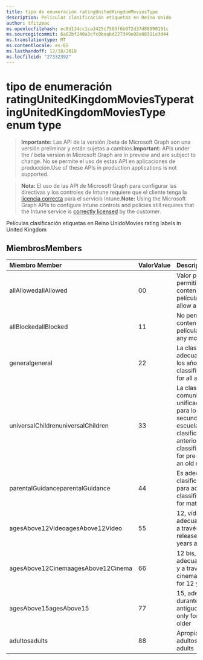 ```yaml
---
title: tipo de enumeración ratingUnitedKingdomMoviesType
description: Películas clasificación etiquetas en Reino Unido
author: tfitzmac
ms.openlocfilehash: ec8d134cc1ca3425c7503f6b072d37d88990191c
ms.sourcegitcommit: 6a82bf240a3cfc0baabd227349e08a08311e3d44
ms.translationtype: MT
ms.contentlocale: es-ES
ms.lasthandoff: 12/18/2018
ms.locfileid: "27332392"
---
```

# <a name="ratingunitedkingdommoviestype-enum-type"></a><span data-ttu-id="06509-103">tipo de enumeración ratingUnitedKingdomMoviesType</span><span class="sxs-lookup"><span data-stu-id="06509-103">ratingUnitedKingdomMoviesType enum type</span></span>

> <span data-ttu-id="06509-104">**Importante:** Las API de la versión /beta de Microsoft Graph son una versión preliminar y están sujetas a cambios.</span><span class="sxs-lookup"><span data-stu-id="06509-104">**Important:** APIs under the / beta version in Microsoft Graph are in preview and are subject to change.</span></span> <span data-ttu-id="06509-105">No se permite el uso de estas API en aplicaciones de producción.</span><span class="sxs-lookup"><span data-stu-id="06509-105">Use of these APIs in production applications is not supported.</span></span>

> <span data-ttu-id="06509-106">**Nota:** El uso de las API de Microsoft Graph para configurar las directivas y los controles de Intune requiere que el cliente tenga la [licencia correcta](https://go.microsoft.com/fwlink/?linkid=839381) para el servicio Intune.</span><span class="sxs-lookup"><span data-stu-id="06509-106">**Note:** Using the Microsoft Graph APIs to configure Intune controls and policies still requires that the Intune service is [correctly licensed](https://go.microsoft.com/fwlink/?linkid=839381) by the customer.</span></span>

<span data-ttu-id="06509-107">Películas clasificación etiquetas en Reino Unido</span><span class="sxs-lookup"><span data-stu-id="06509-107">Movies rating labels in United Kingdom</span></span>
## <a name="members"></a><span data-ttu-id="06509-108">Miembros</span><span class="sxs-lookup"><span data-stu-id="06509-108">Members</span></span>
|<span data-ttu-id="06509-109">Miembro	</span><span class="sxs-lookup"><span data-stu-id="06509-109">Member</span></span>|<span data-ttu-id="06509-110">Valor</span><span class="sxs-lookup"><span data-stu-id="06509-110">Value</span></span>|<span data-ttu-id="06509-111">Descripción</span><span class="sxs-lookup"><span data-stu-id="06509-111">Description</span></span>|
|:---|:---|:---|
|<span data-ttu-id="06509-112">allAllowed</span><span class="sxs-lookup"><span data-stu-id="06509-112">allAllowed</span></span>|<span data-ttu-id="06509-113">0</span><span class="sxs-lookup"><span data-stu-id="06509-113">0</span></span>|<span data-ttu-id="06509-114">Valor predeterminado, permitir que el contenido de todas las películas</span><span class="sxs-lookup"><span data-stu-id="06509-114">Default value, allow all movies content</span></span>|
|<span data-ttu-id="06509-115">allBlocked</span><span class="sxs-lookup"><span data-stu-id="06509-115">allBlocked</span></span>|<span data-ttu-id="06509-116">1</span><span class="sxs-lookup"><span data-stu-id="06509-116">1</span></span>|<span data-ttu-id="06509-117">No permitir cualquier contenido de películas</span><span class="sxs-lookup"><span data-stu-id="06509-117">Do not allow any movies content</span></span>|
|<span data-ttu-id="06509-118">general</span><span class="sxs-lookup"><span data-stu-id="06509-118">general</span></span>|<span data-ttu-id="06509-119">2</span><span class="sxs-lookup"><span data-stu-id="06509-119">2</span></span>|<span data-ttu-id="06509-120">La clasificación U es adecuada para todos los años</span><span class="sxs-lookup"><span data-stu-id="06509-120">The U classification is suitable for all ages</span></span>|
|<span data-ttu-id="06509-121">universalChildren</span><span class="sxs-lookup"><span data-stu-id="06509-121">universalChildren</span></span>|<span data-ttu-id="06509-122">3</span><span class="sxs-lookup"><span data-stu-id="06509-122">3</span></span>|<span data-ttu-id="06509-123">La clasificación de comunicaciones unificadas es adecuada para los elementos secundarios previa a la escuela, una etiqueta de clasificación anterior</span><span class="sxs-lookup"><span data-stu-id="06509-123">The UC classification is suitable for pre-school children, an old rating label</span></span>|
|<span data-ttu-id="06509-124">parentalGuidance</span><span class="sxs-lookup"><span data-stu-id="06509-124">parentalGuidance</span></span>|<span data-ttu-id="06509-125">4</span><span class="sxs-lookup"><span data-stu-id="06509-125">4</span></span>|<span data-ttu-id="06509-126">Es adecuada para la clasificación de páginas para adultos</span><span class="sxs-lookup"><span data-stu-id="06509-126">The PG classification is suitable for mature</span></span>|
|<span data-ttu-id="06509-127">agesAbove12Video</span><span class="sxs-lookup"><span data-stu-id="06509-127">agesAbove12Video</span></span>|<span data-ttu-id="06509-128">5</span><span class="sxs-lookup"><span data-stu-id="06509-128">5</span></span>|<span data-ttu-id="06509-129">12, vídeo de la versión adecuada de 12 años y a través de</span><span class="sxs-lookup"><span data-stu-id="06509-129">12, video release suitable for 12 years and over</span></span>|
|<span data-ttu-id="06509-130">agesAbove12Cinema</span><span class="sxs-lookup"><span data-stu-id="06509-130">agesAbove12Cinema</span></span>|<span data-ttu-id="06509-131">6</span><span class="sxs-lookup"><span data-stu-id="06509-131">6</span></span>|<span data-ttu-id="06509-132">12 bis, versión cine adecuado para 12 años y a través de</span><span class="sxs-lookup"><span data-stu-id="06509-132">12A, cinema release suitable for 12 years and over</span></span>|
|<span data-ttu-id="06509-133">agesAbove15</span><span class="sxs-lookup"><span data-stu-id="06509-133">agesAbove15</span></span>|<span data-ttu-id="06509-134">7</span><span class="sxs-lookup"><span data-stu-id="06509-134">7</span></span>|<span data-ttu-id="06509-135">15, adecuada sólo durante 15 años y más antiguos</span><span class="sxs-lookup"><span data-stu-id="06509-135">15, suitable only for 15 years and older</span></span>|
|<span data-ttu-id="06509-136">adultos</span><span class="sxs-lookup"><span data-stu-id="06509-136">adults</span></span>|<span data-ttu-id="06509-137">8</span><span class="sxs-lookup"><span data-stu-id="06509-137">8</span></span>|<span data-ttu-id="06509-138">Apropiado sólo para adultos</span><span class="sxs-lookup"><span data-stu-id="06509-138">Suitable only for adults</span></span>|





